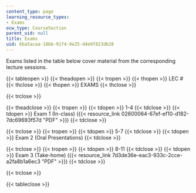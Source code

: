 ```yaml
---
content_type: page
learning_resource_types:
- Exams
ocw_type: CourseSection
parent_uid: null
title: Exams
uid: 6ba5acaa-18bb-91f4-9e25-d4e9f823db28
---
```


Exams listed in the table below cover material from the corresponding lecture sessions.

{{< tableopen >}}
{{< theadopen >}}
{{< tropen >}}
{{< thopen >}}
LEC #
{{< thclose >}}
{{< thopen >}}
EXAMS
{{< thclose >}}

{{< trclose >}}

{{< theadclose >}}
{{< tropen >}}
{{< tdopen >}}
1-4
{{< tdclose >}}
{{< tdopen >}}
Exam 1 (In-class) ({{< resource_link 02600064-67ef-ef10-d182-7dc69693f57d "PDF" >}})
{{< tdclose >}}

{{< trclose >}}
{{< tropen >}}
{{< tdopen >}}
5-7
{{< tdclose >}}
{{< tdopen >}}
Exam 2 (Oral Presentations)
{{< tdclose >}}

{{< trclose >}}
{{< tropen >}}
{{< tdopen >}}
8-11
{{< tdclose >}}
{{< tdopen >}}
Exam 3 (Take-home) ({{< resource_link 7d3de36e-eac3-933c-2cce-a2fa8b1a6ec3 "PDF" >}})
{{< tdclose >}}

{{< trclose >}}

{{< tableclose >}}